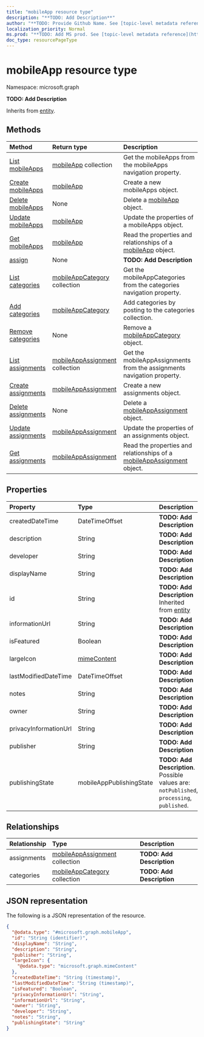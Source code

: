 ```yaml
---
title: "mobileApp resource type"
description: "**TODO: Add Description**"
author: "**TODO: Provide Github Name. See [topic-level metadata reference](https://msgo.azurewebsites.net/add/document/guidelines/metadata.html#topic-level-metadata)**"
localization_priority: Normal
ms.prod: "**TODO: Add MS prod. See [topic-level metadata reference](https://msgo.azurewebsites.net/add/document/guidelines/metadata.html#topic-level-metadata)**"
doc_type: resourcePageType
---
```


# mobileApp resource type


Namespace: microsoft.graph

**TODO: Add Description**


Inherits from [entity](../resources/entity.md).

## Methods
|Method|Return type|Description|
|:---|:---|:---|
|[List mobileApps](../api/intune-deviceappmanagement-list-mobileapps.md)|[mobileApp](../resources/intune-mobileapp.md) collection|Get the mobileApps from the mobileApps navigation property.|
|[Create mobileApps](../api/intune-deviceappmanagement-post-mobileapps.md)|[mobileApp](../resources/intune-mobileapp.md)|Create a new mobileApps object.|
|[Delete mobileApps](../api/intune-deviceappmanagement-delete-mobileapps.md)|None|Delete a [mobileApp](../resources/intune-mobileapp.md) object.|
|[Update mobileApps](../api/intune-deviceappmanagement-update-mobileapps.md)|[mobileApp](../resources/intune-mobileapp.md)|Update the properties of a mobileApps object.|
|[Get mobileApps](../api/intune-deviceappmanagement-get-mobileapp.md)|[mobileApp](../resources/intune-mobileapp.md)|Read the properties and relationships of a [mobileApp](../resources/intune-mobileapp.md) object.|
|[assign](../api/intune-mobileapp-assign.md)|None|**TODO: Add Description**|
|[List categories](../api/intune-mobileapp-list-categories.md)|[mobileAppCategory](../resources/intune-mobileappcategory.md) collection|Get the mobileAppCategories from the categories navigation property.|
|[Add categories](../api/intune-mobileapp-post-categories.md)|[mobileAppCategory](../resources/intune-mobileappcategory.md)|Add categories by posting to the categories collection.|
|[Remove categories](../api/intune-mobileapp-delete-categories.md)|None|Remove a [mobileAppCategory](../resources/intune-mobileappcategory.md) object.|
|[List assignments](../api/intune-mobileapp-list-assignments.md)|[mobileAppAssignment](../resources/intune-mobileappassignment.md) collection|Get the mobileAppAssignments from the assignments navigation property.|
|[Create assignments](../api/intune-mobileapp-post-assignments.md)|[mobileAppAssignment](../resources/intune-mobileappassignment.md)|Create a new assignments object.|
|[Delete assignments](../api/intune-mobileapp-delete-assignments.md)|None|Delete a [mobileAppAssignment](../resources/intune-mobileappassignment.md) object.|
|[Update assignments](../api/intune-mobileapp-update-assignments.md)|[mobileAppAssignment](../resources/intune-mobileappassignment.md)|Update the properties of an assignments object.|
|[Get assignments](../api/intune-mobileapp-get-mobileappassignment.md)|[mobileAppAssignment](../resources/intune-mobileappassignment.md)|Read the properties and relationships of a [mobileAppAssignment](../resources/intune-mobileappassignment.md) object.|

## Properties
|Property|Type|Description|
|:---|:---|:---|
|createdDateTime|DateTimeOffset|**TODO: Add Description**|
|description|String|**TODO: Add Description**|
|developer|String|**TODO: Add Description**|
|displayName|String|**TODO: Add Description**|
|id|String|**TODO: Add Description** Inherited from [entity](../resources/entity.md)|
|informationUrl|String|**TODO: Add Description**|
|isFeatured|Boolean|**TODO: Add Description**|
|largeIcon|[mimeContent](../resources/intune-mimecontent.md)|**TODO: Add Description**|
|lastModifiedDateTime|DateTimeOffset|**TODO: Add Description**|
|notes|String|**TODO: Add Description**|
|owner|String|**TODO: Add Description**|
|privacyInformationUrl|String|**TODO: Add Description**|
|publisher|String|**TODO: Add Description**|
|publishingState|mobileAppPublishingState|**TODO: Add Description**. Possible values are: `notPublished`, `processing`, `published`.|

## Relationships
|Relationship|Type|Description|
|:---|:---|:---|
|assignments|[mobileAppAssignment](../resources/intune-mobileappassignment.md) collection|**TODO: Add Description**|
|categories|[mobileAppCategory](../resources/intune-mobileappcategory.md) collection|**TODO: Add Description**|

## JSON representation
The following is a JSON representation of the resource.
<!-- {
  "blockType": "resource",
  "keyProperty": "id",
  "@odata.type": "microsoft.graph.mobileApp",
  "baseType": "microsoft.graph.entity",
  "openType": false
}
-->
``` json
{
  "@odata.type": "#microsoft.graph.mobileApp",
  "id": "String (identifier)",
  "displayName": "String",
  "description": "String",
  "publisher": "String",
  "largeIcon": {
    "@odata.type": "microsoft.graph.mimeContent"
  },
  "createdDateTime": "String (timestamp)",
  "lastModifiedDateTime": "String (timestamp)",
  "isFeatured": "Boolean",
  "privacyInformationUrl": "String",
  "informationUrl": "String",
  "owner": "String",
  "developer": "String",
  "notes": "String",
  "publishingState": "String"
}
```

